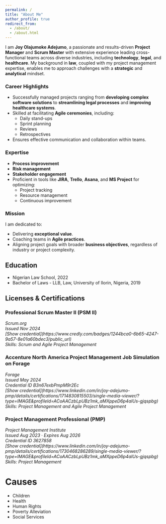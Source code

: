 ```yaml
---
permalink: /
title: "About Me"
author_profile: true
redirect_from: 
  - /about/
  - /about.html
---
```


I am **Joy Olajumoke Adejumo**, a passionate and results-driven **Project Manager** and **Scrum Master** with extensive experience leading cross-functional teams across diverse industries, including **technology**, **legal**, and **healthcare**. My background in **law**, coupled with my project management expertise, enables me to approach challenges with a **strategic** and **analytical** mindset.  

### Career Highlights  

- Successfully managed projects ranging from **developing complex software solutions** to **streamlining legal processes** and **improving healthcare systems**.  
- Skilled at facilitating **Agile ceremonies**, including:  
  - Daily stand-ups  
  - Sprint planning  
  - Reviews  
  - Retrospectives  
- Ensures effective communication and collaboration within teams.  

### Expertise  

- **Process improvement**  
- **Risk management**  
- **Stakeholder engagement**  
- Proficient in tools like **JIRA**, **Trello**, **Asana**, and **MS Project** for optimizing:  
  - Project tracking  
  - Resource management  
  - Continuous improvement  

### Mission  

I am dedicated to:  
- Delivering **exceptional value**.  
- Coaching teams in **Agile practices**.  
- Aligning project goals with broader **business objectives**, regardless of industry or project complexity.  


## Education

* Nigerian Law School, 2022
* Bachelor of Laws - LLB, Law, University of Ilorin, Nigeria, 2019

## Licenses & Certifications

### Professional Scrum Master II (PSM II)
<address>
  Scrum.org<br /> Issued Nov 2024<br /> [Show credential](https://www.credly.com/badges/1244bca0-6b65-4247-9a57-8e01a60bdec3/public_url)<br /> Skills: Scrum and Agile Project Management
</address>

### Accenture North America Project Management Job Simulation on Forage
<address>
  Forage<br /> Issued May 2024<br /> Credential ID B3n67exbPmpM9r2Ec<br /> [Show credential](https://www.linkedin.com/in/joy-adejumo-pmp/details/certifications/1714830815503/single-media-viewer/?type=IMAGE&profileId=ACoAACzbLpUBz1mk_aMXppeD6p4aIUs-gjqspbg)<br /> Skills: Project Management and Agile Project Management
</address>

### Project Management Professional (PMP)
<address>
  Project Management Institute<br /> Issued Aug 2023 · Expires Aug 2026<br /> Credential ID 3627858<br /> [Show credential](https://www.linkedin.com/in/joy-adejumo-pmp/details/certifications/1730468286289/single-media-viewer/?type=IMAGE&profileId=ACoAACzbLpUBz1mk_aMXppeD6p4aIUs-gjqspbg)<br /> Skills: Project Management
</address>

Causes
======
* Children 
* Health 
* Human Rights 
* Poverty Alleviation 
* Social Services
